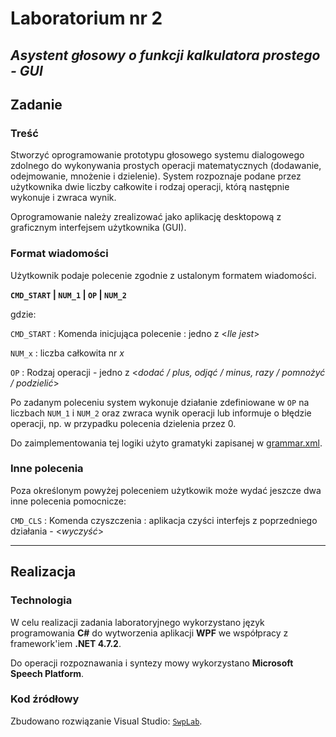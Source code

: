 # Laboratorium nr 2

## *Asystent głosowy o funkcji kalkulatora prostego - GUI*

## Zadanie

### Treść

Stworzyć oprogramowanie prototypu głosowego systemu dialogowego zdolnego do wykonywania prostych operacji matematycznych (dodawanie, odejmowanie, mnożenie i dzielenie).
System rozpoznaje podane przez użytkownika dwie liczby całkowite i rodzaj operacji, którą następnie wykonuje i zwraca wynik.

Oprogramowanie należy zrealizować jako aplikację desktopową z graficznym interfejsem użytkownika (GUI).

### Format wiadomości

Użytkownik podaje polecenie zgodnie z ustalonym formatem wiadomości.

**`CMD_START` | `NUM_1` | `OP` | `NUM_2`**

gdzie:

`CMD_START` : Komenda inicjująca polecenie : jedno z <*Ile jest*>

`NUM_x` : liczba całkowita nr *x*

`OP` : Rodzaj operacji - jedno z <*dodać / plus, odjąć / minus, razy / pomnożyć / podzielić*>

Po zadanym poleceniu system wykonuje działanie zdefiniowane w `OP` na liczbach `NUM_1` i `NUM_2` oraz zwraca wynik operacji lub informuje o błędzie operacji, np. w przypadku polecenia dzielenia przez 0.

Do zaimplementowania tej logiki użyto gramatyki zapisanej w [grammar.xml](SwpLab/grammar.xml).

### Inne polecenia

Poza określonym powyżej poleceniem użytkowik może wydać jeszcze dwa inne polecenia pomocnicze:

`CMD_CLS` : Komenda czyszczenia : aplikacja czyści interfejs z poprzedniego działania - <*wyczyść*>

---

## Realizacja

### Technologia

W celu realizacji zadania laboratoryjnego wykorzystano język programowania **C#** do wytworzenia aplikacji **WPF** we współpracy z framework'iem **.NET 4.7.2**.

Do operacji rozpoznawania i syntezy mowy wykorzystano **Microsoft Speech Platform**.

### Kod źródłowy

Zbudowano rozwiązanie Visual Studio: [`SwpLab`](SwpLab/).
